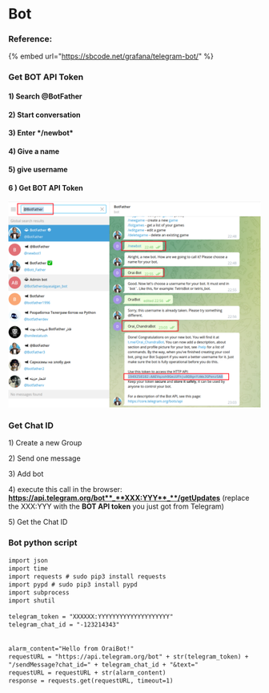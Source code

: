 # Bot

### Reference:

{% embed url="https://sbcode.net/grafana/telegram-bot/" %}

### Get BOT API Token

#### 1\) Search @BotFather 

#### 2\) Start conversation

#### 3\) Enter \*/newbot\*

#### 4\) Give a name

#### 5\) give username

#### 6 \) Get BOT API Token



![](../.gitbook/assets/image%20%284%29.png)

### Get Chat ID

1\) Create a new Group

2\) Send one message

3\) Add bot

4\) execute this call in the browser: **https://api.telegram.org/bot**_**XXX:YYY**_**/getUpdates** \(replace the XXX:YYY with the **BOT API token** you just got from Telegram\)

5\) Get the Chat ID

### Bot python script

```text
import json
import time
import requests # sudo pip3 install requests
import pypd # sudo pip3 install pypd
import subprocess
import shutil

telegram_token = "XXXXXX:YYYYYYYYYYYYYYYYYYYY"
telegram_chat_id = "-123214343"


alarm_content="Hello from OraiBot!"
requestURL = "https://api.telegram.org/bot" + str(telegram_token) + "/sendMessage?chat_id=" + telegram_chat_id + "&text="
requestURL = requestURL + str(alarm_content)
response = requests.get(requestURL, timeout=1)
```





